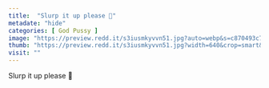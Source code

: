 ```yaml
---
title:  "Slurp it up please 👅"
metadate: "hide"
categories: [ God Pussy ]
image: "https://preview.redd.it/s3iusmkyvvn51.jpg?auto=webp&s=c870493c758e26aa015c92dd7d347bab997787b6"
thumb: "https://preview.redd.it/s3iusmkyvvn51.jpg?width=640&crop=smart&auto=webp&s=1831648613fe00ea719712719f33a17a701572d2"
visit: ""
---
```

Slurp it up please 👅
